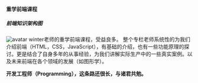 #### 重学前端课程
##### 前端知识架构图
![avatar](https://static001.geekbang.org/resource/image/d1/a8/d1cb4040d91207075e0591abffe1b9a8.jpg)
winter老师的重学前端课程，受益良多。
整个专栏老师系统性的为我们介绍前端（HTML，CSS，JavaScript），有基础的介绍，也有一些功能原理的探讨。更是结合了自身多年的从事经验，为我们讲解实际生产中的一些真实案例。以及未来前端在各个领域的发展（如图形学）。

**开发工程师（Programming），这条路还很长，与诸君共勉。**
